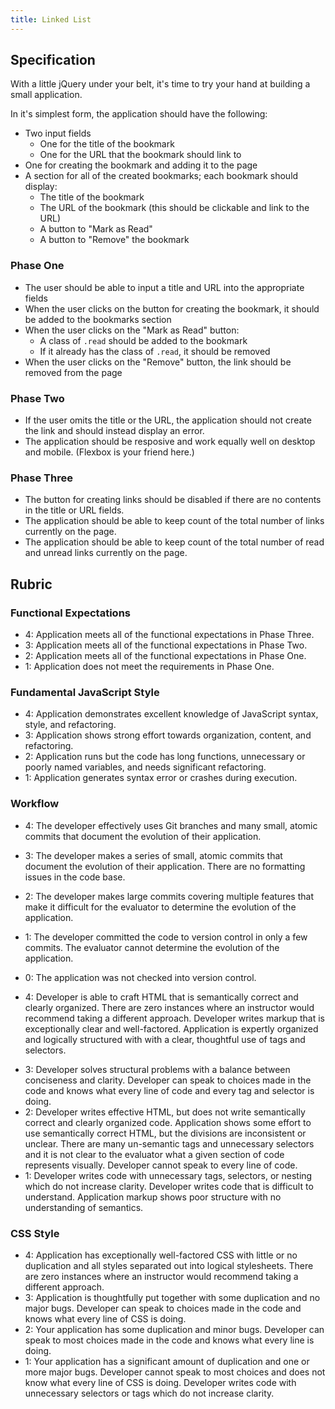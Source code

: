 ```yaml
---
title: Linked List
---
```


## Specification

With a little jQuery under your belt, it's time to try your hand at building a small application.

In it's simplest form, the application should have the following:

- Two input fields
  - One for the title of the bookmark
  - One for the URL that the bookmark should link to
- One for creating the bookmark and adding it to the page
- A section for all of the created bookmarks; each bookmark should display:
  - The title of the bookmark
  - The URL of the bookmark (this should be clickable and link to the URL)
  - A button to "Mark as Read"
  - A button to "Remove" the bookmark

### Phase One

- The user should be able to input a title and URL into the appropriate fields
- When the user clicks on the button for creating the bookmark, it should be added to the bookmarks section
- When the user clicks on the "Mark as Read" button:
  - A class of `.read` should be added to the bookmark
  - If it already has the class of `.read`, it should be removed
- When the user clicks on the "Remove" button, the link should be removed from the page

### Phase Two

- If the user omits the title or the URL, the application should not create the link and should instead display an error.
- The application should be resposive and work equally well on desktop and mobile. (Flexbox is your friend here.)

### Phase Three

- The button for creating links should be disabled if there are no contents in the title or URL fields.
- The application should be able to keep count of the total number of links currently on the page.
- The application should be able to keep count of the total number of read and unread links currently on the page.

## Rubric

### Functional Expectations

- 4: Application meets all of the functional expectations in Phase Three.
- 3: Application meets all of the functional expectations in Phase Two.
- 2: Application meets all of the functional expectations in Phase One.
- 1: Application does not meet the requirements in Phase One.

### Fundamental JavaScript Style

- 4: Application demonstrates excellent knowledge of JavaScript syntax, style, and refactoring.
- 3: Application shows strong effort towards organization, content, and refactoring.
- 2: Application runs but the code has long functions, unnecessary or poorly named variables, and needs significant refactoring.
- 1: Application generates syntax error or crashes during execution.

### Workflow

- 4: The developer effectively uses Git branches and many small, atomic commits that document the evolution of their application.
- 3: The developer makes a series of small, atomic commits that document the evolution of their application. There are no formatting issues in the code base.
- 2: The developer makes large commits covering multiple features that make it difficult for the evaluator to determine the evolution of the application.
- 1: The developer committed the code to version control in only a few commits. The evaluator cannot determine the evolution of the application.
- 0: The application was not checked into version control.

- 4: Developer is able to craft HTML that is semantically correct and clearly organized. There are zero instances where an instructor would recommend taking a different approach. Developer writes markup that is exceptionally clear and well-factored. Application is expertly organized and logically structured with with a clear, thoughtful use of tags and selectors.
* 3:  Developer solves structural problems with a balance between conciseness and clarity. Developer can speak to choices made in the code and knows what every line of code and every tag and selector is doing.
* 2:  Developer writes effective HTML, but does not write semantically correct and clearly organized code. Application shows some effort to use semantically correct HTML, but the divisions are inconsistent or unclear. There are many un-semantic tags and unnecessary selectors and it is not clear to the evaluator what a given section of code represents visually. Developer cannot speak to every line of code.
* 1:  Developer writes code with unnecessary tags, selectors, or nesting which do not increase clarity. Developer writes code that is difficult to understand. Application markup shows poor structure with no understanding of semantics.

### CSS Style

- 4: Application has exceptionally well-factored CSS with little or no duplication and all styles separated out into logical stylesheets. There are zero instances where an instructor would recommend taking a different approach.
- 3:  Application is thoughtfully put together with some duplication and no major bugs. Developer can speak to choices made in the code and knows what every line of CSS is doing.
- 2:  Your application has some duplication and minor bugs. Developer can speak to most choices made in the code and knows what every line is doing.
- 1:  Your application has a significant amount of duplication and one or more major bugs. Developer cannot speak to most choices and does not know what every line of CSS is doing. Developer writes code with unnecessary selectors or tags which do not increase clarity.

